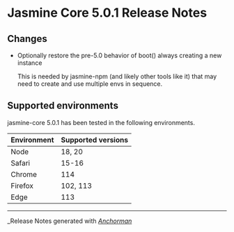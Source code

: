# Jasmine Core 5.0.1 Release Notes

## Changes

* Optionally restore the pre-5.0 behavior of boot() always creating a new instance

  This is needed by jasmine-npm (and likely other tools like it) that may
  need to create and use multiple envs in sequence.

## Supported environments

jasmine-core 5.0.1 has been tested in the following environments.

| Environment       | Supported versions |
|-------------------|--------------------|
| Node              | 18, 20             |
| Safari            | 15-16              |
| Chrome            | 114                |
| Firefox           | 102, 113           |
| Edge              | 113                |


------

_Release Notes generated with _[Anchorman](http://github.com/infews/anchorman)_
